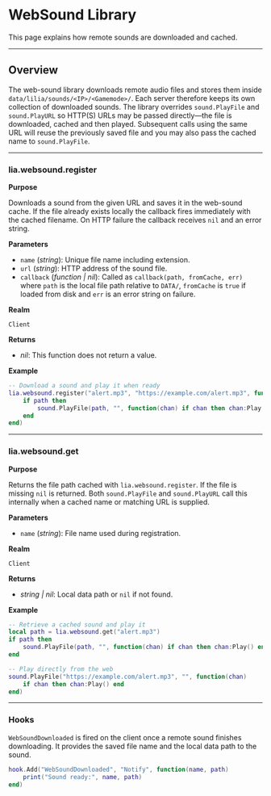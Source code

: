 # WebSound Library

This page explains how remote sounds are downloaded and cached.

---

## Overview

The web-sound library downloads remote audio files and stores them inside
`data/lilia/sounds/<IP>/<Gamemode>/`. Each server therefore keeps its own
collection of downloaded sounds. The library overrides `sound.PlayFile` and
`sound.PlayURL` so HTTP(S) URLs may be passed directly—the file is downloaded,
cached and then played. Subsequent calls using the same URL will reuse the
previously saved file and you may also pass the cached name to
`sound.PlayFile`.

---

### lia.websound.register

**Purpose**

Downloads a sound from the given URL and saves it in the web-sound cache. If the
file already exists locally the callback fires immediately with the cached
filename. On HTTP failure the callback receives `nil` and an error string.

**Parameters**

* `name` (*string*): Unique file name including extension.
* `url` (*string*): HTTP address of the sound file.
* `callback` (*function | nil*): Called as `callback(path, fromCache, err)` where
  `path` is the local file path relative to `DATA/`, `fromCache` is `true` if
  loaded from disk and `err` is an error string on failure.

**Realm**

`Client`

**Returns**

* *nil*: This function does not return a value.

**Example**

```lua
-- Download a sound and play it when ready
lia.websound.register("alert.mp3", "https://example.com/alert.mp3", function(path)
    if path then
        sound.PlayFile(path, "", function(chan) if chan then chan:Play() end end)
    end
end)
```

---

### lia.websound.get

**Purpose**

Returns the file path cached with `lia.websound.register`. If the file is
missing `nil` is returned. Both `sound.PlayFile` and `sound.PlayURL` call this
internally when a cached name or matching URL is supplied.

**Parameters**

* `name` (*string*): File name used during registration.

**Realm**

`Client`

**Returns**

* *string | nil*: Local data path or `nil` if not found.

**Example**

```lua
-- Retrieve a cached sound and play it
local path = lia.websound.get("alert.mp3")
if path then
    sound.PlayFile(path, "", function(chan) if chan then chan:Play() end end)
end

-- Play directly from the web
sound.PlayFile("https://example.com/alert.mp3", "", function(chan)
    if chan then chan:Play() end
end)
```

---


### Hooks

`WebSoundDownloaded` is fired on the client once a remote sound finishes downloading.
It provides the saved file name and the local data path to the sound.

```lua
hook.Add("WebSoundDownloaded", "Notify", function(name, path)
    print("Sound ready:", name, path)
end)
```
